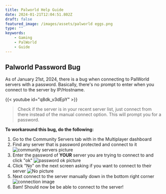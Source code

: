 ```yaml
---
title: Palworld Help Guide
date: 2024-01-21T12:04:51.802Z
draft: false
featured_image: /images/assets/palworld eggs.png
type: ""
keywords:
    - Gaming
    - PalWorld
    - Guide
---
```


## Palworld Password Bug

As of January 21st, 2024, there is a bug when connecting to PalWorld servers with a password. Basically, there's no prompt to enter when you connect to the server by IP/Hostname.

{{< youtube id="q8dk_v3dEpY" >}}

>Check if the server is in your recent server list, just connect from there instead of the manual connect option. This will prompt you for a password.

**To workaround this bug, do the following:**

1. Go to the Community Servers tab with in the Multiplayer dashboard
2. Find any server that is password protected and connect to it
![community servers picture](/images/assets/Community%20Servers.png)
3. Enter the password of **YOUR** server you are trying to connect to and click "ok"
![password ok picture](/images/assets/password.png)
4. Click "No" on the next screen asking if you want to connect to their server
![No picture](/images/assets/No%20to%20proceed.png)
5. Next connect to the server manually down in the bottom right corner
![connection image](/images/assets/Connect.png)
6. Bam! Should now be be able to connect to the server!
